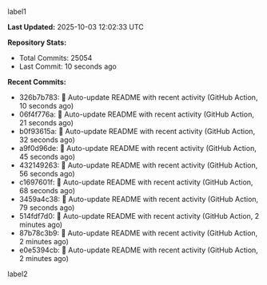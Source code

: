 
label1 
<!-- ACTIVITY_START -->
**Last Updated:** 2025-10-03 12:02:33 UTC

**Repository Stats:**
- Total Commits: 25054
- Last Commit: 10 seconds ago

**Recent Commits:**
- 326b7b783: 🤖 Auto-update README with recent activity (GitHub Action, 10 seconds ago)
- 06f4f776a: 🤖 Auto-update README with recent activity (GitHub Action, 21 seconds ago)
- b0f93615a: 🤖 Auto-update README with recent activity (GitHub Action, 32 seconds ago)
- a9f0d96de: 🤖 Auto-update README with recent activity (GitHub Action, 45 seconds ago)
- 432149263: 🤖 Auto-update README with recent activity (GitHub Action, 56 seconds ago)
- c1697601f: 🤖 Auto-update README with recent activity (GitHub Action, 68 seconds ago)
- 3459a4c38: 🤖 Auto-update README with recent activity (GitHub Action, 79 seconds ago)
- 514fdf7d0: 🤖 Auto-update README with recent activity (GitHub Action, 2 minutes ago)
- 87b78c3b9: 🤖 Auto-update README with recent activity (GitHub Action, 2 minutes ago)
- e0e5394cb: 🤖 Auto-update README with recent activity (GitHub Action, 2 minutes ago)
<!-- ACTIVITY_END -->

label2
